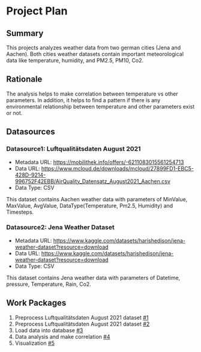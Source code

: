 # Project Plan

## Summary

<!-- Describe your data science project in max. 5 sentences. -->
This projects analyzes weather data from two german cities (Jena and Aachen). 
Both cities weather datasets contain important meteorological data like temperature, humidity, and PM2.5, PM10, Co2. 


## Rationale

<!-- Outline the impact of the analysis, e.g. which pains it solves. -->
The analysis helps to make correlation between temperature vs other parameters. In addition, it helps to find a pattern if there is any environmental relationship between temperature and other parameters exist or not.

## Datasources

<!-- Describe each datasources you plan to use in a section. Use the prefic "DatasourceX" where X is the id of the datasource. -->

### Datasource1: Luftqualitätsdaten August 2021
* Metadata URL: https://mobilithek.info/offers/-6211083015561254713
* Data URL: https://www.mcloud.de/downloads/mcloud/27899FD1-EBC5-428D-9214-996752F42EBB/AirQuality_Datensatz_August2021_Aachen.csv
* Data Type: CSV

This dataset contains Aachen weather data with parameters of MinValue, MaxValue, AvgValue, DataType(Temperature, Pm2.5, Humidity) and Timesteps.

### Datasource2: Jena Weather Dataset
* Metadata URL: https://www.kaggle.com/datasets/harishedison/jena-weather-dataset?resource=download
* Data URL: https://www.kaggle.com/datasets/harishedison/jena-weather-dataset?resource=download
* Data Type: CSV

This dataset contains Jena weather data with parameters of Datetime, pressure, Temperature, Rain, Co2.

## Work Packages

<!-- List of work packages ordered sequentially, each pointing to an issue with more details. -->

1. Preprocess Luftqualitätsdaten August 2021 dataset [#1][i1]
2. Preprocess Luftqualitätsdaten August 2021 dataset [#2][i2]
3. Load data into database [#3][i3]
4. Data analysis and make correlation [#4][i4]
5. Visualization [#5][i5]

[i1]: https://github.com/shaonsani/shaonsani-amse-template/issues/1
[i2]: https://github.com/shaonsani/shaonsani-amse-template/issues/2
[i3]: https://github.com/shaonsani/shaonsani-amse-template/issues/3
[i4]: https://github.com/shaonsani/shaonsani-amse-template/issues/4
[i5]: https://github.com/shaonsani/shaonsani-amse-template/issues/5
